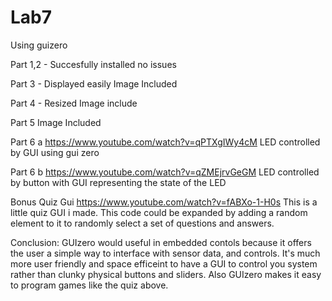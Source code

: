 # Lab7
Using guizero

Part 1,2 - Succesfully installed no issues

Part 3 - Displayed easily
Image Included

Part 4 - Resized
Image include

Part 5 
Image Included

Part 6 a
https://www.youtube.com/watch?v=qPTXgIWy4cM
LED controlled by GUI using gui zero

Part 6 b
https://www.youtube.com/watch?v=qZMEjrvGeGM
LED controlled by button with GUI representing the state of the LED

Bonus Quiz Gui
https://www.youtube.com/watch?v=fABXo-1-H0s
This is a little quiz GUI i made. This code could be expanded by adding a random element to it to randomly select a set of questions and answers.

Conclusion:
GUIzero would useful in embedded contols because it offers the user a simple way to interface with sensor data, and controls. It's much more user friendly and space efficeint to have a GUI to control you system rather than clunky physical buttons and sliders. Also GUIzero makes it easy to program games like the quiz above.
